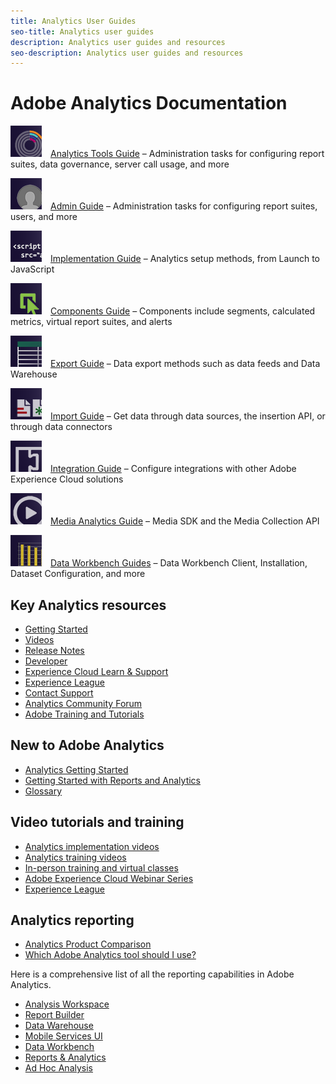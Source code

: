 ```yaml
---
title: Analytics User Guides
seo-title: Analytics user guides
description: Analytics user guides and resources
seo-description: Analytics user guides and resources
---
```


# Adobe Analytics Documentation

[![Analyze](assets/analyze_50px.png)](/help/analyze/home.md)&emsp;[Analytics Tools Guide](/help/analyze/home.md) &ndash; Administration tasks for configuring report suites, data governance, server call usage, and more

[![Admin](assets/admin_50px.png)](/help/admin/home.md)&emsp;[Admin Guide](/help/admin/home.md) &ndash; Administration tasks for configuring report suites, users, and more

[![Implementation](assets/implement_50px.png)](/help/implement/home.md)&emsp;[Implementation Guide](/help/implement/home.md) &ndash; Analytics setup methods, from Launch to JavaScript

[![Components](assets/components_50px.png)](/help/components/home.md)&emsp;[Components Guide](/help/components/home.md) &ndash; Components include segments, calculated metrics, virtual report suites, and alerts

[![Export](assets/export_50px.png)](/help/export/home.md)&emsp;[Export Guide](/help/export/home.md) &ndash; Data export methods such as data feeds and Data Warehouse

[![Import](assets/import_50px.png)](/help/import/home.md)&emsp;[Import Guide](/help/import/home.md) &ndash; Get data through data sources, the insertion API, or through data connectors

[![Integration](assets/integrate_50px.png)](/help/integrate/home.md)&emsp;[Integration Guide](/help/integrate/home.md) &ndash; Configure integrations with other Adobe Experience Cloud solutions

[![Media Analytics](assets/media_50px.png)](https://docs.adobe.com/content/help/en/media-analytics/using/media-overview.html)&emsp;[Media Analytics Guide](https://docs.adobe.com/content/help/en/media-analytics/using/media-overview.html) &ndash; Media SDK and the Media Collection API

[![DWB](assets/workbench_50px.png)](https://marketing.adobe.com/resources/help/en_US/insight/)&emsp;[Data Workbench Guides](https://marketing.adobe.com/resources/help/en_US/insight/) &ndash; Data Workbench Client, Installation, Dataset Configuration, and more

<!--
## HTML Table

<table>
<thead>
<tr>
<th>User Guide</th>
<th>Description</th>
</tr>
</thead>
<tbody>
<tr>
<td valign="middle"><a href="/help/analyze/home.md"><img alt="Analyze" src="assets/analyze_50px.png" /></a>&emsp;<a href="/help/analyze/home.md">Analytics Tools Guide</a></td>
<td valign="middle">The Tools Guide features all the analysis tools you can use in Adobe Analytics. First and foremost, it provides thorough documentation on Analysis Workspace, the premier analysis and visualization tool for Analytics.</td>
</tr>
<tr>
<td valign="middle"><a href="/help/admin/home.md"><img alt="Admin" src="assets/admin_50px.png" /></a>&emsp;<a href="/help/admin/home.md">Admin Guide</a></td>
<td valign="middle">The Admin guide covers all Adobe Analytics Admin configuration tasks, such as setting up report suites, users/groups, classifications, or data governance.</td>
</tr>
<tr>
<td valign="middle"><a href="/help/implement/home.md"><img alt="Implementation" src="assets/implement_50px.png" /></a>&emsp;<a href="/help/implement/home.md">Implementation Guide</a></td>
<td valign="middle">The Implementation guide walks you through different Adobe Analytics implementation methods, from JavaScript to Launch.</td>
</tr>
<tr>
<td valign="middle"><a href="/help/components/home.md"><img alt="Components" src="assets/components_50px.png" /></a>&emsp;<a href="/help/components/home.md">Components Guide</a></td>
<td valign="middle">Analytics components help you fine tune and empower your customer journey analysis. Examples of components include segments, calculated metrics, virtual report suites, and alerts.</td>
</tr>
<tr>
<td valign="middle"><a href="/help/export/home.md"><img alt="Export" src="assets/export_50px.png" /></a>&emsp;<a href="/help/export/home.md">Export Guide</a></td>
<td valign="middle">The Export guide discusses various data export methods, such as data feeds and Data Warehouse.</td>
</tr>
<tr>
<td valign="middle"><a href="/help/import/home.md"><img alt="Import" src="assets/import_50px.png" /></a>&emsp;<a href="/help/import/home.md">Import Guide</a></td>
<td valign="middle">The Import guide explains how to get data into Analytics through data sources, the insertion API, or through data connectors.</td>
</tr>
<tr>
<td valign="middle"><a href="/help/integrate/home.md"><img alt="Integration" src="assets/integrate_50px.png" /></a>&emsp;<a href="/help/integrate/home.md">Integration Guide</a></td>
<td valign="middle">The Integration guide helps you configure integrations with other Adobe Experience Cloud solutions, such as Audience Manager, Advertising Cloud, or Target.</td>
</tr>
<tr>
<td valign="middle"><a href="https://docs.adobe.com/content/help/en/media-analytics/using/media-overview.html"><img alt="Media Analytics" src="assets/media_50px.png" /></a>&emsp;<a href="https://docs.adobe.com/content/help/en/media-analytics/using/media-overview.html">Media Analytics Guide</a></td>
<td valign="middle">The Media Analytics guide provides instructions on the Media SDK and the Media Collection API.</td>
</tr>
<tr>
<td valign="middle"><a href="https://marketing.adobe.com/resources/help/en_US/insight/"><img alt="DWB" src="assets/workbench_50px.png" /></a>&emsp;<a href="https://marketing.adobe.com/resources/help/en_US/insight/">Data Workbench Guides</a></td>
<td valign="middle">The Data Workbench guide provides instructions on the Data Workbench Client, Installation, Dataset Configuration, and more.</td>
</tr>
</tbody>
</table>

## Analytics User Guides Table Grid

| &nbsp; | &nbsp; | &nbsp; |
|--- |--- |--- |
|[![Admin](assets/admin_100px.png)](/help/admin/home.md) |[![Analyze](assets/analyze_100px.png)](/help/analyze/home.md) |[![Components](assets/components_100px.png)](/help/components/home.md) |
|[![Import](assets/import_100px.png)](/help/import/home.md) |[![Export](assets/export_100px.png)](/help/export/home.md) |[![Integration](assets/integrate_100px.png)](/help/integrate/home.md) |
|[![Implementation](assets/implement_100px.png)](/help/implement/home.md) |[![Data Workbench](assets/workbench_100px.png)](https://marketing.adobe.com/resources/help/en_US/insight/) |[![Media](assets/media_100px.png)](https://docs.adobe.com/content/help/en/media-analytics/using/media-overview.html) |

## Markdown Table

| User Guide | Description |
|--- |--- |
|[![Analyze](assets/analyze_50px.png)](/help/analyze/home.md)<br>[Analytics Tools Guide](/help/analyze/home.md) | The Tools Guide features all the analysis tools you can use in Adobe Analytics. First and foremost, it provides thorough documentation on Analysis Workspace, the premier analysis and visualization tool for Analytics. |
|[![Admin](assets/admin_50px.png)](/help/admin/home.md)<br>[Admin Guide](/help/admin/home.md) | The Admin guide covers all Adobe Analytics Admin configuration tasks, such as setting up report suites, users/groups, classifications, or data governance. |
|[![Implementation](assets/implement_50px.png)](/help/implement/home.md)<br>[Implementation Guide](/help/implement/home.md) | The Implementation walks you through different Adobe Analytics implementation methods, from JavaScript to Launch. |
|[![Components](assets/components_50px.png)](/help/components/home.md)<br>[Components Guide](/help/components/home.md) | Analytics components help you fine tune and empower your customer journey analysis. Examples of components include segments, calculated metrics, virtual report suites, and alerts. |
|[![Export](assets/export_50px.png)](/help/export/home.md) <br>[Export Guide](/help/export/home.md) | The Export guide discusses various data export methods, such as data feeds and Data Warehouse. |
|[![Import](assets/import_50px.png)](/help/import/home.md) <br>[Import Guide](/help/import/home.md) | The Import guide explains how to get data into Analytics through data sources, the insertion API, or through data connectors. |
|[![Integration](assets/integrate_50px.png)](/help/integrate/home.md) <br>[Integration Guide](/help/integrate/home.md) | The Integration guide helps you configure integrations with other Adobe Experience Cloud solutions, such as Audience Manager, Advertising Cloud, or Target. |
|[![Media Analytics](assets/media_50px.png)](https://docs.adobe.com/content/help/en/media-analytics/using/media-overview.html) <br>[Media Analytics Guide](https://docs.adobe.com/content/help/en/media-analytics/using/media-overview.html) | The Media Analytics guide provides instructions on the Media SDK and the Media Collection API. |
|[![DWB](assets/workbench_50px.png)](https://marketing.adobe.com/resources/help/en_US/insight/) <br>[Data Workbench Guides](https://marketing.adobe.com/resources/help/en_US/insight/)|The Data Workbench Guide provides instructions on the Data Workbench Client, Installation, Dataset Configuration, and more.|
-->

## Key Analytics resources

* [Getting Started](https://helpx.adobe.com/analytics/get-started.html)
* [Videos](https://helpx.adobe.com/analytics/kt/index/analytics-videos.html)
* [Release Notes](https://marketing.adobe.com/resources/help/en_US/whatsnew/)
* [Developer](/help/admin/data-collection/developer.md)
* [Experience Cloud Learn & Support](https://helpx.adobe.com/support/experience-cloud.html)
* [Experience League](https://landing.adobe.com/experience-league/)
* [Contact Support](https://helpx.adobe.com/contact/enterprise-support.ec.html)
* [Analytics Community Forum](https://forums.adobe.com/community/experience-cloud/analytics-cloud/analytics)
* [Adobe Training and Tutorials](https://helpx.adobe.com/learning.html?promoid=KAUDK)

<!-- Copied from Helpx hub page. Let's simplify and keep what's useful -->

## New to Adobe Analytics

* [Analytics Getting Started](https://helpx.adobe.com/analytics/get-started.html)
* [Getting Started with Reports and Analytics](/help/analyze/reports-analytics/getting-started.md)
* [Glossary](https://marketing.adobe.com/resources/help/en_US/reference/glossary.html)

## Video tutorials and training

* [Analytics implementation videos](https://helpx.adobe.com/analytics/kt/index/analytics-videos.html)
* [Analytics training videos](http://www.adobe.com/training/video.html#analytics)
* [In-person training and virtual classes](https://training.adobe.com/training/courses.html#solution=adobeAnalytics)
* [Adobe Experience Cloud Webinar Series](https://www.adobe.com/sea/events/aec-webinars.html)  
* [Experience League](https://landing.adobe.com/experience-league/)  

## Analytics reporting

* [Analytics Product Comparison](/help/admin/c-analytics-product-comparison/analytics-product-comparison.md)
* [Which Adobe Analytics tool should I use?](/help/admin/c-analytics-product-comparison/which-analytics-tool.md)

Here is a comprehensive list of all the reporting capabilities in Adobe Analytics.

*   [Analysis Workspace](../analyze/analysis-workspace/analysis-workspace-features.md)
*   [Report Builder](../analyze/report-builder/home.md)
*   [Data Warehouse](../export/data-warehouse/data-warehouse.md)
*   [Mobile Services UI](https://docs.adobe.com/content/help/en/mobile-services/using/home.html)
*   [Data Workbench](https://marketing.adobe.com/resources/help/en_US/insight/)
*   [Reports & Analytics](../analyze/reports-analytics/getting-started.md)
*   [Ad Hoc Analysis](../analyze/ad-hoc-analysis/adhoc-home.md)

<!-- Keeping around for now

### Analytics feature list
?

*   [Activity Map](/help/analyze/activity-map/activity-map.md)
*   [Anomaly Detection](/help/analyze/analysis-workspace/virtual-analyst/c-anomaly-detection/statistics-anomaly-detection.md)
*   [APIs](/help/admin/data-collection/developer.md)
*   [Bot filtering](/help/admin/admin/bot-rules/bot-rules.md)
*   [Calculated Metrics](/help/components/c-calcmetrics/cm-overview.md)
*   [Classifications](/help/components/c-classifications2/c-classifications.md)
*   [Cohort Analysis](/help/analyze/analysis-workspace/visualizations/cohort-table/cohort-analysis.md)
*   [Contribution Analysis](/help/analyze/analysis-workspace/virtual-analyst/c-anomaly-detection/anomaly-detection.md)
*   [Data Connectors](https://www.adobeexchange.com/experiencecloud.html)
*   [Data Feeds](/help/export/analytics-data-feed/c-getstarted/data-feed-overview.md)   
*   [Data Sources](/help/import/c-data-sources/datasrc-home.md)  
*   [Fallout](/help/analyze/analysis-workspace/visualizations/fallout/fallout-flow.md)
*   [Flow](/help/analyze/analysis-workspace/visualizations/c-flow/flow.md)
*   [Intelligent Alerts](/help/components/c-alerts/intellligent-alerts.md)
*   [Mobile App SDK](https://docs.adobe.com/content/help/en/mobile-services/using/home.html)  
*   [Real-time reporting](/help/components/c-real-time-reporting/realtime.md)
*   [Segmentation](/help/components/c-segmentation/seg-home.md)
*   [Segment Comparison](/help/analyze/analysis-workspace/c-panels/c-segment-comparison/segment-comparison.md)
*   [Video Tracking](https://docs.adobe.com/content/help/en/media-analytics/using/media-overview.html)
*   [Virtual Report Suites](/help/components/vrs/vrs-about.md)

## Contact options

Support delegates can get assisted support via:

**In-Product:**

1.  [Sign in to Adobe Analytics.](https://sc.omniture.com/login/)
1.  Navigate to **Help** > **Customer Care**.  

**Phone:** 1-800-497-0335 (US & Canada).

Get [phone numbers for other regions](https://helpx.adobe.com/contact/dma-external/DMACustomeCareRegionalPhoneNumbers.html).

**Email:**

1.  Include [case details](https://helpx.adobe.com/experience-cloud/enterprise-email-support-guidelines.html) to open a ticket via email. 
1.  Send your case to [customercare@adobe.com](mailto:customercare@adobe.com).

Not sure if you’re a **support delegate**? Find out if this [user type applies to you](https://helpx.adobe.com/experience-cloud/supported-users.html) and learn about our [enterprise support terms](https://helpx.adobe.com/support/programs/enterprise-support-terms.html).  
 -->
